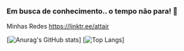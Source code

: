 
### Em busca de conhecimento.. o tempo não para! 🙉

Minhas Redes https://linktr.ee/attair

[![Anurag's GitHub stats](https://github-readme-stats.vercel.app/api?username=attairsilva)] [![Top Langs](https://github-readme-stats.vercel.app/api/top-langs/?username=attairsilva&layout=compact)]


